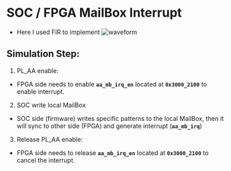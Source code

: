 # SOC / FPGA MailBox Interrupt

- Here I used FIR to implement
![waveform](https://github.com/vic9112/PQC_Falcon/assets/137171415/97c19cd8-b564-4601-82e8-b5b142888a18)

## Simulation Step:
1. PL_AA enable:
  - FPGA side needs to enable **`aa_mb_irq_en`** located at **`0x3000_2100`** to enable interrupt.
2. SOC write local MailBox
  - SOC side (firmware) writes specific patterns to the local MailBox, then it will sync to other side (FPGA) and generate interrupt (**`aa_mb_irq`**)
3. Release PL_AA enable:
  - FPGA side needs to release **`aa_mb_irq_en`** located at **`0x3000_2100`** to cancel the interrupt.


